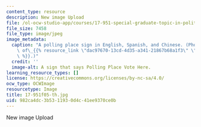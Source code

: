 ```yaml
---
content_type: resource
description: New image Upload
file: /ol-ocw-studio-app/courses/17-951-special-graduate-topic-in-political-science-political-behavior-fall-2005/982ca4dc3b5311930d4c41ee9370ce0b_17-951f05-th.jpg
file_size: 7458
file_type: image/jpeg
image_metadata:
  caption: "A polling place sign in English, Spanish, and Chinese. (Photo courtesy\
    \ of\_{{% resource_link \"dac97670-13cd-4d35-a341-21867b68a1f3\" \"Steve Rhodes\"\
    \ %}}.)"
  credit: ''
  image-alt: A sign that says Polling Place Vote Here.
learning_resource_types: []
license: https://creativecommons.org/licenses/by-nc-sa/4.0/
ocw_type: OCWImage
resourcetype: Image
title: 17-951f05-th.jpg
uid: 982ca4dc-3b53-1193-0d4c-41ee9370ce0b
---
```

New image Upload